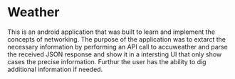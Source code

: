 # Weather
This is an android application that was built to learn and implement the concepts of networking. The purpose of the application was to 
extarct the necessary information by performing an API call to accuweather and parse the received JSON response and show it in 
a intersting UI that only show cases the precise information. Furthur the user has the ability to dig additional information if needed.
